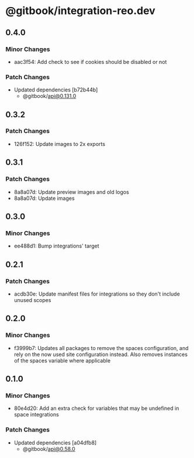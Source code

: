 # @gitbook/integration-reo.dev

## 0.4.0

### Minor Changes

- aac3f54: Add check to see if cookies should be disabled or not

### Patch Changes

- Updated dependencies [b72b44b]
    - @gitbook/api@0.131.0

## 0.3.2

### Patch Changes

- 126f152: Update images to 2x exports

## 0.3.1

### Patch Changes

- 8a8a07d: Update preview images and old logos
- 8a8a07d: Update images

## 0.3.0

### Minor Changes

- ee488d1: Bump integrations' target

## 0.2.1

### Patch Changes

- acdb30e: Update manifest files for integrations so they don't include unused scopes

## 0.2.0

### Minor Changes

- f3999b7: Updates all packages to remove the spaces configuration, and rely on the now used site configuration instead. Also removes instances of the spaces variable where applicable

## 0.1.0

### Minor Changes

- 80e4d20: Add an extra check for variables that may be undefined in space integrations

### Patch Changes

- Updated dependencies [a04dfb8]
    - @gitbook/api@0.58.0
